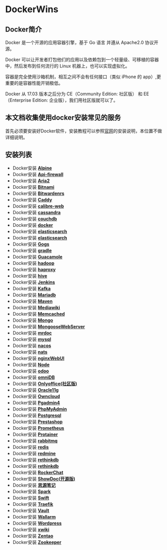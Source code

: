 # DockerWins #
## Docker简介 ##
Docker 是一个开源的应用容器引擎，基于 Go 语言 并遵从 Apache2.0 协议开源。

Docker 可以让开发者打包他们的应用以及依赖包到一个轻量级、可移植的容器中，然后发布到任何流行的 Linux 机器上，也可以实现虚拟化。

容器是完全使用沙箱机制，相互之间不会有任何接口（类似 iPhone 的 app）,更重要的是容器性能开销极低。

Docker 从 17.03 版本之后分为 CE（Community Edition: 社区版） 和 EE（Enterprise Edition: 企业版），我们用社区版就可以了。

## 本文档收集使用docker安装常见的服务 ##
首先必须要安装好Docker软件，安装教程可以参照[官网](https://www.docker.com/products/docker-desktop/)的安装说明，本位置不做详细说明。


## 安装列表 ##

- Docker安装 **[Alpine](./src/alpine.md)**
- Docker安装 **[Api-firewall](./src/api-firewall.md)**
- Docker安装 **[Aria2](./src/aria2.md)**
- Docker安装 **[Bitnami](./src/bitnami.md)**
- Docker安装 **[Bitwardenrs](./src/bitwardenrs.md)**
- Docker安装 **[Caddy](./src/caddy.md)**
- Docker安装 **[calibre-web](./src/calibre-web.md)**
- Docker安装 **[cassandra](./src/cassandra.md)**
- Docker安装 **[couchdb](./src/couchdb.md)**
- Docker安装 **[docker](./src/docker.md)**
- Docker安装 **[elasticsearch](./src/elasticsearch.md)**
- Docker安装 **[elasticsearch](./src/gitlab.md)**
- Docker安装 **[Gogs](./src/gogs.md)**
- Docker安装 **[gradle](./src/gitlab.md)**
- Docker安装 **[Guacamole](./src/guacamole.md)**
- Docker安装 **[hadoop](./src/Hadoop.md)**
- Docker安装 **[haproxy](./src/haproxy.md)**
- Docker安装 **[hive](./src/hive.md)**
- Docker安装 **[Jenkins](./src/Jenkins.md)**
- Docker安装 **[Kafka](./src/kafka.md)**
- Docker安装 **[Mariadb](./src/mariadb.md)**
- Docker安装 **[Maven](./src/maven.md)**
- Docker安装 **[Mediawiki](./src/mediawiki.md)**
- Docker安装 **[Memcached](./src/memcached.md)**
- Docker安装 **[Mongo](./src/mongo.md)**
- Docker安装 **[MongooseWebServer](./src/Mongoose%20Web%20Server.md)**
- Docker安装 **[mrdoc](./src/mrdoc.md)**
- Docker安装 **[mysql](./src/mysql.md)**
- Docker安装 **[nacos](./src/nacos.md)**
- Docker安装 **[nats](./src/nats.md)**
- Docker安装 **[nginxWebUI](./src/nginxWebUI.md)**
- Docker安装 **[Node](./src/node.md)**
- Docker安装 **[odoo](./src/odoo.md)**
- Docker安装 **[omniDB](./src/omniDB.md)**
- Docker安装 **[Onlyoffice(社区版)](./src/onlyoffice.md)**
- Docker安装 **[Oracle11g](./src/oracle11g.md)**
- Docker安装 **[Owncloud](./src/owncloud.md)**
- Docker安装 **[Pgadmin4](./src/pgadmin4.md)**
- Docker安装 **[PhpMyAdmin](./src/phpmyadmin.md)**
- Docker安装 **[Postgresql](./src/postgresql.md)**
- Docker安装 **[Prestashop](./src/prestashop.md)**
- Docker安装 **[Prometheus](./src/prometheus.md)**
- Docker安装 **[Protainer](./src/protainer.md)**
- Docker安装 **[rabbitmq](./src/rabbitmq.md)**
- Docker安装 **[redis](./src/redis.md)**
- Docker安装 **[redmine](./src/redmine.md)**
- Docker安装 **[rethinkdb](./src/rethinkdb.md)**
- Docker安装 **[rethinkdb](./src/rethinkdb.md)**
- Docker安装 **[RockerChat](./src/rockerChat.md)**
- Docker安装 **[ShowDoc(开源版)](./src/showDoc.md)**
- Docker安装 **[思源笔记](./src/siyuan.md)**
- Docker安装 **[Spark](./src/spark.md)**
- Docker安装 **[Swift](./src/swift.md)**
- Docker安装 **[Traefik](./src/traefik.md)**
- Docker安装 **[Vault](./src/vault.md)**
- Docker安装 **[Wallarm](./src/wallarm.md)**
- Docker安装 **[Wordpress](./src/wordpress.md)**
- Docker安装 **[xwiki](./src/xwiki.md)**
- Docker安装 **[Zentao](./src/zentao.md)**
- Docker安装 **[Zookeeper](./src/zookeeper.md)**